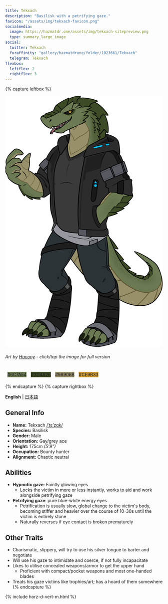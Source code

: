 ```yaml
---
title: Tekxach
description: "Basilisk with a petrifying gaze."
favicon: "/assets/img/tekxach-favicon.png"
socialmedia:
  image: https://hazmatdr.one/assets/img/tekxach-sitepreview.png
  type: summary_large_image
social:
  twitter: Tekxach
  furaffinity: "gallery/hazmatdrone/folder/1023661/Tekxach"
  telegram: Tekxach
flexbox:
  leftflex: 2
  rightflex: 3
---
```


{% capture leftbox %}

[![Refsheet Image](/assets/img/2021JulyTekxach2-1200.png)](/assets/img/2021JulyTekxach2.png)
###### Art by [Hacony](https://www.furaffinity.net/user/qundium) - <span class="desktop-only">click</span><span class="raw-only">/</span><span class="mobile-only">tap</span> the image for full version
<span style="display: flex; flex-wrap: wrap">
	<span style="padding: 0.5em"><span class="colorbox darktext" style="background-color: #6C7A54">#6C7A54</span></span>
	<span style="padding: 0.5em"><span class="colorbox lighttext" style="background-color: #3D4A26">#3D4A26</span></span>
	<span style="padding: 0.5em"><span class="colorbox darktext" style="background-color: #98906B">#98906B</span></span>
	<span style="padding: 0.5em"><span class="colorbox darktext" style="background-color: #CE9B33">#CE9B33</span></span>
</span>

{% endcapture %}
{% capture rightbox %}

**English** | [日本語](https://hazmatdr.one/tekxach/jp/)
## General Info
- **Name:** Tekxach [/ˈtɛʼzɑk/](http://ipa-reader.xyz/?text=%CB%88t%C9%9B%CA%BCz%C9%91k&voice=Brian)
- **Species:** Basilisk
- **Gender:** Male
- **Orientation:** Gay/grey ace
- **Height:** 175cm *(5'9")*
- **Occupation:** Bounty hunter
- **Alignment:** Chaotic neutral

## Abilities
* **Hypnotic gaze**: Faintly glowing eyes
  * Locks the victim in more or less instantly, works to aid and work alongside petrifying gaze
* **Petrifying gaze**: pure blue-white energy eyes
  * Petrification is usually slow, global change to the victim's body, becoming stiffer and heavier over the course of 10-30s until the victim is entirely stone
  * Naturally reverses if eye contact is broken prematurely

## Other Traits
* Charismatic, slippery, will try to use his silver tongue to barter and negotiate
* Will use his gaze to intimidate and coerce, if not fully incapacitate
* Likes to utilise concealed weapons/armor to get the upper hand
  * Proficient with compact/pocket weapons and most one-handed blades
* Treats his gaze victims like trophies/art; has a hoard of them somewhere
{% endcapture %}

<!-- Turns capture groups into a flex box. Must come after capture groups. -->
{% include horz-d-vert-m.html %}
